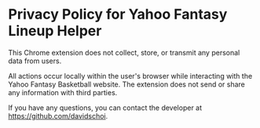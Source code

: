 # Privacy Policy for Yahoo Fantasy Lineup Helper

This Chrome extension does not collect, store, or transmit any personal data from users.

All actions occur locally within the user's browser while interacting with the Yahoo Fantasy Basketball website. The extension does not send or share any information with third parties.

If you have any questions, you can contact the developer at https://github.com/davidschoi.